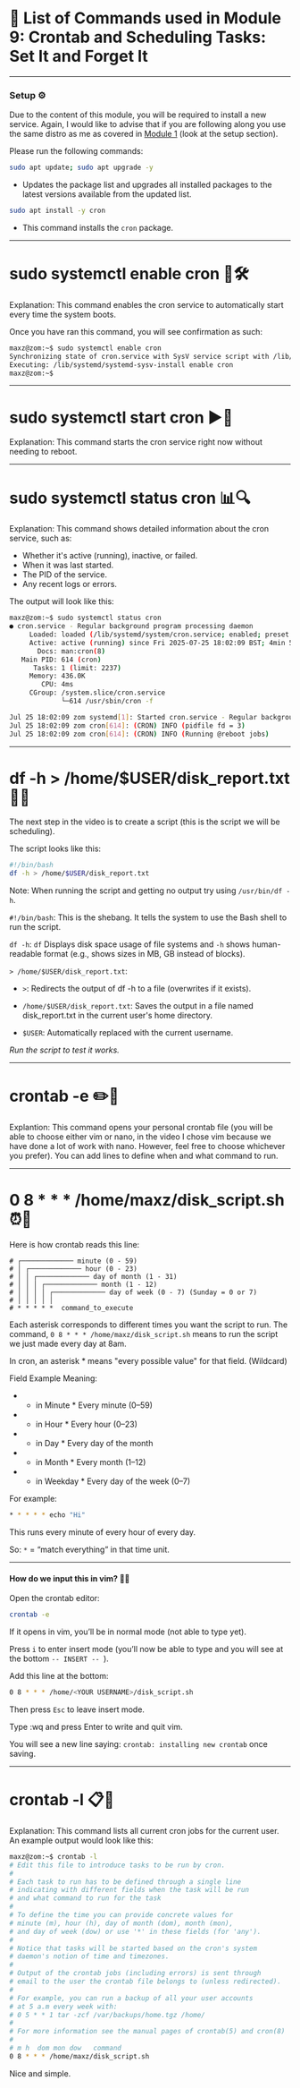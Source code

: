 # 📖 List of Commands used in Module 9: Crontab and Scheduling Tasks: Set It and Forget It

---

### Setup ⚙️

Due to the content of this module, you will be required to install a new service. Again, I would like to advise that if you are following along you use the same distro as me as covered in [Module 1](https://github.com/zominy/bash-cybersecurity-course/blob/main/Module%201%3A%20Intro%20to%20Bash%20-%20The%20Cybersecurity%20Shell/notes.md) (look at the setup section).

Please run the following commands:
```bash
sudo apt update; sudo apt upgrade -y
```
- Updates the package list and upgrades all installed packages to the latest versions available from the updated list.

```bash
sudo apt install -y cron
```
- This command installs the `cron` package.

---

# sudo systemctl enable cron 🔌🛠️

Explanation: This command enables the cron service to automatically start every time the system boots.

Once you have ran this command, you will see confirmation as such:
```bash
maxz@zom:~$ sudo systemctl enable cron
Synchronizing state of cron.service with SysV service script with /lib/systemd/systemd-sysv-install.
Executing: /lib/systemd/systemd-sysv-install enable cron
maxz@zom:~$ 
```

---

# sudo systemctl start cron ▶️🚀

Explanation: This command starts the cron service right now without needing to reboot.

---

# sudo systemctl status cron 📊🔍

Explanation: This command shows detailed information about the cron service, such as:
- Whether it's active (running), inactive, or failed.
- When it was last started.
- The PID of the service.
- Any recent logs or errors.

The output will look like this:
```bash
maxz@zom:~$ sudo systemctl status cron
● cron.service - Regular background program processing daemon
     Loaded: loaded (/lib/systemd/system/cron.service; enabled; preset: enabled)
     Active: active (running) since Fri 2025-07-25 18:02:09 BST; 4min 52s ago # This is the line we are focussing on since it tells us cron is active.
       Docs: man:cron(8)
   Main PID: 614 (cron)
      Tasks: 1 (limit: 2237)
     Memory: 436.0K
        CPU: 4ms
     CGroup: /system.slice/cron.service
             └─614 /usr/sbin/cron -f

Jul 25 18:02:09 zom systemd[1]: Started cron.service - Regular background program processing daemon.
Jul 25 18:02:09 zom cron[614]: (CRON) INFO (pidfile fd = 3)
Jul 25 18:02:09 zom cron[614]: (CRON) INFO (Running @reboot jobs)
```

---

# df -h > /home/$USER/disk_report.txt 💾📂

The next step in the video is to create a script (this is the script we will be scheduling).

The script looks like this:
```bash
#!/bin/bash
df -h > /home/$USER/disk_report.txt
```
Note: When running the script and getting no output try using `/usr/bin/df -h`.

`#!/bin/bash`: This is the shebang. It tells the system to use the Bash shell to run the script.

`df -h`: `df` Displays disk space usage of file systems and `-h` shows human-readable format (e.g., shows sizes in MB, GB instead of blocks).

`> /home/$USER/disk_report.txt`:

- `>`: Redirects the output of df -h to a file (overwrites if it exists).

- `/home/$USER/disk_report.txt`: Saves the output in a file named disk_report.txt in the current user's home directory.

- `$USER`: Automatically replaced with the current username.

*Run the script to test it works.*

---

# crontab -e ✏️📆

Explantion: This command opens your personal crontab file (you will be able to choose either vim or nano, in the video I chose vim because we have done a lot of work with nano. However, feel free to choose whichever you prefer). You can add lines to define when and what command to run.

---

# 0 8 * * * /home/maxz/disk_script.sh ⏰📜

Here is how crontab reads this line:

```
# ┌───────────── minute (0 - 59)
# │ ┌───────────── hour (0 - 23)
# │ │ ┌───────────── day of month (1 - 31)
# │ │ │ ┌───────────── month (1 - 12)
# │ │ │ │ ┌───────────── day of week (0 - 7) (Sunday = 0 or 7)
# │ │ │ │ │
# * * * * *  command_to_execute
```

Each asterisk corresponds to different times you want the script to run. The command, `0 8 * * * /home/maxz/disk_script.sh` means to run the script we just made every day at 8am.

In cron, an asterisk * means "every possible value" for that field. (Wildcard)

Field	Example	Meaning:
- * in Minute	*	Every minute (0–59)
- * in Hour	*	Every hour (0–23)
- * in Day	*	Every day of the month
- * in Month	*	Every month (1–12)
- * in Weekday	*	Every day of the week (0–7)

For example:
```bash
* * * * * echo "Hi"
```
This runs every minute of every hour of every day.

So:
`*` = “match everything” in that time unit.

---

#### How do we input this in vim? 👨‍💻

Open the crontab editor:
```bash
crontab -e
```
If it opens in vim, you’ll be in normal mode (not able to type yet).

Press `i` to enter insert mode (you’ll now be able to type and you will see at the bottom `-- INSERT -- `).

Add this line at the bottom:
```bash
0 8 * * * /home/<YOUR USERNAME>/disk_script.sh
```
Then press `Esc` to leave insert mode.

Type :wq and press Enter to write and quit vim.

You will see a new line saying: `crontab: installing new crontab` once saving.

---

# crontab -l 📋🧾

Explanation: This command lists all current cron jobs for the current user. An example output would look like this:

```bash
maxz@zom:~$ crontab -l
# Edit this file to introduce tasks to be run by cron.
# 
# Each task to run has to be defined through a single line
# indicating with different fields when the task will be run
# and what command to run for the task
# 
# To define the time you can provide concrete values for
# minute (m), hour (h), day of month (dom), month (mon),
# and day of week (dow) or use '*' in these fields (for 'any').
# 
# Notice that tasks will be started based on the cron's system
# daemon's notion of time and timezones.
# 
# Output of the crontab jobs (including errors) is sent through
# email to the user the crontab file belongs to (unless redirected).
# 
# For example, you can run a backup of all your user accounts
# at 5 a.m every week with:
# 0 5 * * 1 tar -zcf /var/backups/home.tgz /home/
# 
# For more information see the manual pages of crontab(5) and cron(8)
# 
# m h  dom mon dow   command
0 8 * * * /home/maxz/disk_script.sh
```

Nice and simple.
